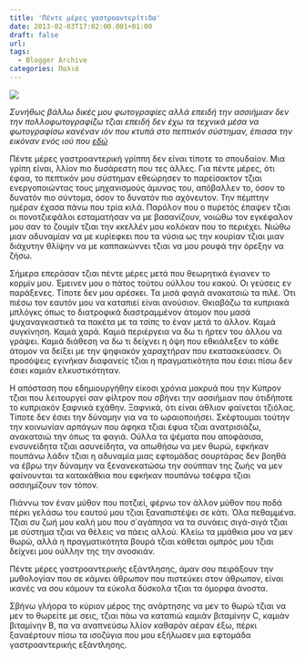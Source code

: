 ```yaml
---
title: 'Πέντε μέρες γαστροαντερίτιδα'
date: 2013-02-03T17:02:00.001+01:00
draft: false
url: 
tags:
  - Blogger Archive
categories: Παλιά
---
```


[![](https://blogger.googleusercontent.com/img/b/R29vZ2xl/AVvXsEhi4Ifg3lm7ZW2UJCyrlTURvIiuyd0ltGL4W5Ec1FWPhSMkHsYvjhhtsAiqXa6KbSGRUq5sftXl0sOuUzEiYxFLFjM4NjGesVhnOkqhizl0IQ81QJT2GG4d62P8WFHlB7fKfoSVERGVB8M/s320/Capture+d%E2%80%99e%CC%81cran+2013-02-03+a%CC%80+16.51.05.png)](https://blogger.googleusercontent.com/img/b/R29vZ2xl/AVvXsEhi4Ifg3lm7ZW2UJCyrlTURvIiuyd0ltGL4W5Ec1FWPhSMkHsYvjhhtsAiqXa6KbSGRUq5sftXl0sOuUzEiYxFLFjM4NjGesVhnOkqhizl0IQ81QJT2GG4d62P8WFHlB7fKfoSVERGVB8M/s1600/Capture+d%E2%80%99e%CC%81cran+2013-02-03+a%CC%80+16.51.05.png)

_Συνήθως βάλλω δικές μου φωτογραφίες αλλά επειδή την ασσιήμιαν δεν την πολλοφωτογραφίζω τζιαι επειδή δεν έχω τα τεχνικά μέσα να φωτογραφίσω κανέναν ιόν που κτυπά στο πεπτικόν σύστημαν, έπιασα την εικόναν ενός ιού που [εδώ](http://www.fantom-xp.com/fr_12__Virus_-_infectious_agent.html)_

  

Πέντε μέρες γαστροαντερική γρίππη δεν είναι τίποτε το σπουδαίον. Μια γρίπη είναι, λλίον πιο δυσάρεστη που τες άλλες. Για πέντε μέρες, ότι έφαα, το πεπτικόν μου σύστημαν εθεώρησεν το παρείσακτον τζιαι ενεργοποιώντας τους μηχανισμούς άμυνας του, απόβαλλεν το, όσον το δυνατόν πιο σύντομα, όσον το δυνατόν πιο αχόνευτον. Την πέμπτην ημέραν έχασα πάνω που τρία κιλά. Παρόλον που ο πυρετός έπαψεν τζιαι οι πονοτζιεφάλοι εσταματήσαν να με βασανίζουν, νοιώθω τον εγκέφαλον μου σαν το ζουμίν τζιαι την κκελλέν μου κολόκαν που το περιέχει. Νιώθω μιαν αδυναμίαν να με κυρίεφκει που τα νύσια ως την κουρίαν τζιαι μιαν διάχυτην θλίψην να με καππακώννει τζιαι να μου ρουφά την όρεξην να ζήσω.

  

Σήμερα επεράσαν τζιαι πέντε μέρες μετά που θεωρητικά έγιανεν το κορμίν μου. Έμεινεν μου ο πάτος τούτου ούλλου του κακού. Οι γεύσεις εν παράξενες. Τίποτε δεν μου αρέσκει. Τα μισά φαγιά ανακατσιώ τα πιλέ. Ότι πιέσω τον εαυτόν μου να καταπιεί είναι ανούσιον. Θκιαβάζω τα κυπριακά μπλόγκς όπως το διατροφικά διαστραμμένον άτομον που μασά ψυχαναγκαστικά τα πακέτα με τα τσίπς το έναν μετά το άλλον. Καμιά συγκίνηση. Καμιά χαρά. Καμιά περιέργεια να δω τι ήρτεν του άλλου να γράψει. Καμιά διάθεση να δω τι δείχνει η όψη που εθκιάλεξεν το κάθε άτομον να δείξει με την ψηφιακόν χαραχτήραν που εκατασκεύασεν. Οι προσόψεις εγινήκαν διαφανείς τζιαι η πραγματικότητα που έσιει πίσω δεν έσιει καμιάν ελκυστικότηταν.

  

Η απόσταση που εδημιουργήθην είκοσι χρόνια μακρυά που την Κύπρον τζιαι που λειτουργεί σαν φίλτρον που σβήνει την ασσιήμιαν που ότιδήποτε το κυπριακόν ξαφνικά εχάθην. Ξαφνικά, ότι είναι άθλιον φαίνεται τζιόλας. Τίποτε δεν έσιει την δύναμην για να το ωραιοποιήσει. Σκέφτουμαι τούτην την κοινωνίαν αρπάγων που άφηκα τζιαι έφυα τζιαι ανατρισιάζω, ανακατσιώ την όπως τα φαγιά. Ούλλα τα ψέματα που αποφάσισα, ενσυνείδητα τζιαι ασυνείδητα, να απωθήσω να μεν θωρώ, εφκήκαν πουπάνω λάδιν τζιαι η αδυναμία μιας εφτομάδας σουρτάρας δεν βοηθά να έβρω την δύναμην να ξενανεκατώσω την σούππαν της ζωής να μεν φαίνουνται τα κατακάθκια που εφκήκαν πουπάνω τσέφρα τζιαι ασσιημίζουν τον τόπον.

  

Πιάννω τον έναν μύθον που ποτζιεί, φέρνω τον άλλον μύθον που ποδά πέρκι γελάσω του εαυτού μου τζιαι ξαναπιστέψει σε κάτι. Όλα πεθαμμένα. Τζιαι συ ζωή μου καλή μου που σ΄αγάπησα να τα συνάεις σιγά-σιγά τζιαι με σύστημα τζιαι να θέλεις να πάεις αλλού. Κλείω τα μμάθκια μου να μεν θωρώ, αλλά η πραγματικότητα βουρά τζιαι κάθεται ομπρός μου τζιαι δείχνει μου ούλλην της την ανοσκιάν.

  

Πέντε μέρες γαστροαντερικής εξάντλησης, άμαν σου πειράξουν την μυθολογίαν που σε κάμνει άθρωπον που πιστεύκει στον άθρωπον, είναι ικανές να σου κάμουν τα εύκολα δύσκολα τζιαι τα όμορφα άνοστα. 

  

Σβήνω γλήορα το κύριον μέρος της ανάρτησης να μεν το θωρώ τζιαι να μεν το θωρείτε με σεις, τζιαι πάω να καταπιώ καμιάν βιταμίνην C, καμιάν βιταμίνην Β, πα να αναπνεύσω λλίον καθαρόν αέραν έξω, πέρκι ξαναέρτουν πίσω τα ισοζύγια που μου εξήλωσεν μια εφτομάδα γαστροαντερικής εξάντλησης.
